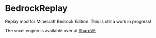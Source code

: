# BedrockReplay
Replay mod for Minecraft Bedrock Edition. This is still a work in progress!

The voxel engine is available over at [SharpVE](https://github.com/AvionBlock/SharpVE)